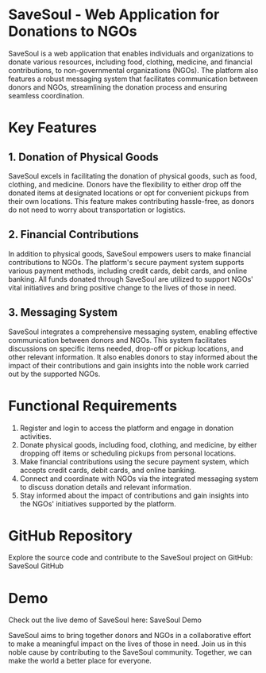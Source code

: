 # SaveSoul - Web Application for Donations to NGOs
SaveSoul is a web application that enables individuals and organizations to donate various resources, including food, clothing, medicine, and financial contributions, to non-governmental organizations (NGOs). The platform also features a robust messaging system that facilitates communication between donors and NGOs, streamlining the donation process and ensuring seamless coordination.

# Key Features
## 1. Donation of Physical Goods
SaveSoul excels in facilitating the donation of physical goods, such as food, clothing, and medicine. Donors have the flexibility to either drop off the donated items at designated locations or opt for convenient pickups from their own locations. This feature makes contributing hassle-free, as donors do not need to worry about transportation or logistics.

## 2. Financial Contributions
In addition to physical goods, SaveSoul empowers users to make financial contributions to NGOs. The platform's secure payment system supports various payment methods, including credit cards, debit cards, and online banking. All funds donated through SaveSoul are utilized to support NGOs' vital initiatives and bring positive change to the lives of those in need.

## 3. Messaging System
SaveSoul integrates a comprehensive messaging system, enabling effective communication between donors and NGOs. This system facilitates discussions on specific items needed, drop-off or pickup locations, and other relevant information. It also enables donors to stay informed about the impact of their contributions and gain insights into the noble work carried out by the supported NGOs.

# Functional Requirements
1. Register and login to access the platform and engage in donation activities.
2. Donate physical goods, including food, clothing, and medicine, by either dropping off items or scheduling pickups from personal locations.
3. Make financial contributions using the secure payment system, which accepts credit cards, debit cards, and online banking.
4. Connect and coordinate with NGOs via the integrated messaging system to discuss donation details and relevant information.
5. Stay informed about the impact of contributions and gain insights into the NGOs' initiatives supported by the platform.

# GitHub Repository
Explore the source code and contribute to the SaveSoul project on GitHub: SaveSoul GitHub

# Demo
Check out the live demo of SaveSoul here: SaveSoul Demo

SaveSoul aims to bring together donors and NGOs in a collaborative effort to make a meaningful impact on the lives of those in need. Join us in this noble cause by contributing to the SaveSoul community. Together, we can make the world a better place for everyone.
